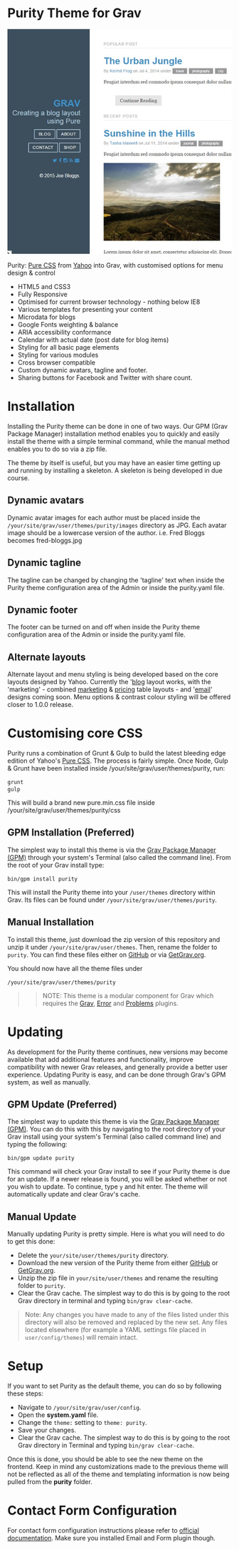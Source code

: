# Purity Theme for Grav

![Purity](screenshot.jpg)

Purity: [Pure CSS](http://www.purecss.io) from [Yahoo](http://www.yahoo.com) into Grav, with customised options for menu design & control

* HTML5 and CSS3
* Fully Responsive
* Optimised for current browser technology - nothing below IE8
* Various templates for presenting your content
* Microdata for blogs
* Google Fonts weighting & balance
* ARIA accessibility conformance
* Calendar with actual date (post date for blog items)
* Styling for all basic page elements
* Styling for various modules
* Cross browser compatible
* Custom dynamic avatars, tagline and footer.
* Sharing buttons for Facebook and Twitter with share count.

# Installation

Installing the Purity theme can be done in one of two ways. Our GPM (Grav Package Manager) installation method enables you to quickly and easily install the theme with a simple terminal command, while the manual method enables you to do so via a zip file.

The theme by itself is useful, but you may have an easier time getting up and running by installing a skeleton. A skeleton is being developed in due course.

## Dynamic avatars

Dynamic avatar images for each author must be placed inside the `/your/site/grav/user/themes/purity/images` directory as JPG. Each avatar image should be a lowercase version of the author. i.e. Fred Bloggs becomes fred-bloggs.jpg

## Dynamic tagline

The tagline can be changed by changing the 'tagline' text when inside the Purity theme configuration area of the Admin or inside the purity.yaml file.

## Dynamic footer

The footer can be turned on and off when inside the Purity theme configuration area of the Admin or inside the purity.yaml file.

## Alternate layouts

Alternate layout and menu styling is being developed based on the core layouts designed by Yahoo. Currently the '[blog](http://purecss.io/layouts/blog/) layout works, with the 'marketing' - combined [marketing](http://purecss.io/layouts/marketing/) & [pricing](http://purecss.io/layouts/pricing/) table layouts -  and '[email](http://purecss.io/layouts/email/)' designs coming soon. Menu options & contrast colour styling will be offered closer to 1.0.0 release.

# Customising core CSS

Purity runs a combination of Grunt & Gulp to build the latest bleeding edge edition of Yahoo's [Pure CSS](http://www.purecss.io). The process is fairly simple. Once Node, Gulp & Grunt have been installed inside /your/site/grav/user/themes/purity, run:

	grunt
	gulp

This will build a brand new pure.min.css file inside /your/site/grav/user/themes/purity/css

## GPM Installation (Preferred)

The simplest way to install this theme is via the [Grav Package Manager (GPM)](http://learn.getgrav.org/advanced/grav-gpm) through your system's Terminal (also called the command line).  From the root of your Grav install type:

    bin/gpm install purity

This will install the Purity theme into your `/user/themes` directory within Grav. Its files can be found under `/your/site/grav/user/themes/purity`.

## Manual Installation

To install this theme, just download the zip version of this repository and unzip it under `/your/site/grav/user/themes`. Then, rename the folder to `purity`. You can find these files either on [GitHub](https://github.com/absalomedia/grav-theme-purity) or via [GetGrav.org](http://getgrav.org/downloads/themes).

You should now have all the theme files under

    /your/site/grav/user/themes/purity

>> NOTE: This theme is a modular component for Grav which requires the [Grav](http://github.com/getgrav/grav), [Error](https://github.com/getgrav/grav-plugin-error) and [Problems](https://github.com/getgrav/grav-plugin-problems) plugins.

# Updating

As development for the Purity theme continues, new versions may become available that add additional features and functionality, improve compatibility with newer Grav releases, and generally provide a better user experience. Updating Purity is easy, and can be done through Grav's GPM system, as well as manually.

## GPM Update (Preferred)

The simplest way to update this theme is via the [Grav Package Manager (GPM)](http://learn.getgrav.org/advanced/grav-gpm). You can do this with this by navigating to the root directory of your Grav install using your system's Terminal (also called command line) and typing the following:

    bin/gpm update purity

This command will check your Grav install to see if your Purity theme is due for an update. If a newer release is found, you will be asked whether or not you wish to update. To continue, type `y` and hit enter. The theme will automatically update and clear Grav's cache.

## Manual Update

Manually updating Purity is pretty simple. Here is what you will need to do to get this done:

* Delete the `your/site/user/themes/purity` directory.
* Download the new version of the Purity theme from either [GitHub](https://github.com/absalomedia/grav-theme-purity) or [GetGrav.org](http://getgrav.org/downloads/themes).
* Unzip the zip file in `your/site/user/themes` and rename the resulting folder to `purity`.
* Clear the Grav cache. The simplest way to do this is by going to the root Grav directory in terminal and typing `bin/grav clear-cache`.

> Note: Any changes you have made to any of the files listed under this directory will also be removed and replaced by the new set. Any files located elsewhere (for example a YAML settings file placed in `user/config/themes`) will remain intact.

# Setup

If you want to set Purity as the default theme, you can do so by following these steps:

* Navigate to `/your/site/grav/user/config`.
* Open the **system.yaml** file.
* Change the `theme:` setting to `theme: purity`.
* Save your changes.
* Clear the Grav cache. The simplest way to do this is by going to the root Grav directory in Terminal and typing `bin/grav clear-cache`.

Once this is done, you should be able to see the new theme on the frontend. Keep in mind any customizations made to the previous theme will not be reflected as all of the theme and templating information is now being pulled from the **purity** folder.

# Contact Form Configuration
For contact form configuration instructions please refer to [official documentation](http://learn.getgrav.org/forms/forms/example-form). Make sure you installed Email and Form plugin though.
